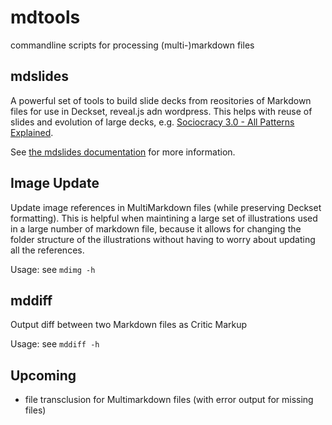# mdtools

commandline scripts for processing (multi-)markdown files


## mdslides

A powerful set of tools to build slide decks from reositories of Markdown files for use in Deckset, reveal.js adn wordpress. This helps with reuse of slides and evolution of large decks, e.g. [Sociocracy 3.0 - All Patterns Explained](http://sociocracy30.org/slides/s3-all-patterns-explained.html).

See [the mdslides documentation](slides/slides.md) for more information.

## Image Update 

Update image references in MultiMarkdown files (while preserving Deckset formatting). This is helpful when maintining a large set of illustrations used in a large number of markdown file, because it allows for changing the folder structure of the illustrations without having to worry about updating all the references.

Usage: see `mdimg -h`


## mddiff

Output diff between two Markdown files as Critic Markup

Usage: see `mddiff -h`

## Upcoming

* file transclusion for Multimarkdown files (with error output for missing files)


